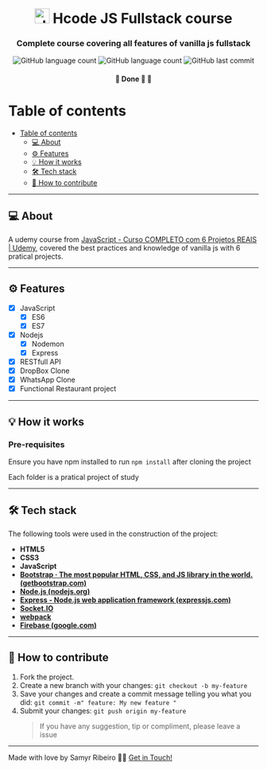 

<h1 align="center">
		<img alt="JS logo" src='https://cdn.jsdelivr.net/gh/devicons/devicon/icons/javascript/javascript-plain.svg' width="auto" height="30">
 Hcode JS Fullstack course
</h1>

<h3 align="center">
	Complete course covering all features of vanilla js fullstack
</h3>

<p align="center">
	<img alt="GitHub language count" src="https://img.shields.io/github/languages/count/SamyrOR/hcode-javascript-fullstack">
	<img alt="GitHub language count" src="https://img.shields.io/github/repo-size/SamyrOR/hcode-javascript-fullstack">
	<img  alt="GitHub last commit"  src="https://img.shields.io/github/last-commit/SamyrOR/hcode-javascript-fullstack">
</p>
<h4 align="center">
	🚧 Done 🚀 🚧
</h4>

# Table of contents

<!--ts-->

- [Table of contents](#table-of-contents)
  - [💻 About](#-about)
  - [⚙️ Features](#️-features)
  - [💡 How it works](#-how-it-works)
  - [🛠 Tech stack](#-tech-stack)
  - [💪 How to contribute](#-how-to-contribute)
  <!--te-->

---

## 💻 About


A udemy course from [JavaScript - Curso COMPLETO com 6 Projetos REAIS | Udemy](https://www.udemy.com/course/javascript-curso-completo/), covered the best practices and knowledge of vanilla js with 6 pratical projects. 

---

## ⚙️ Features


- [x]  JavaScript
	- [x] ES6 
	- [x] ES7
- [x] Nodejs
	- [x] Nodemon
	- [x] Express
- [x] RESTfull API
- [x] DropBox Clone
- [x] WhatsApp Clone
- [x] Functional Restaurant project

---

## 💡 How it works


### Pre-requisites

Ensure you have npm installed to run `npm install` after cloning the project

Each folder is a pratical project of study

---
## 🛠 Tech stack

The following tools were used in the construction of the project:

- **HTML5**
- **CSS3**
- **JavaScript**
- **[Bootstrap · The most popular HTML, CSS, and JS library in the world. (getbootstrap.com)](https://getbootstrap.com/)**
-  **[Node.js (nodejs.org)](https://nodejs.org/en/)**
-  **[Express - Node.js web application framework (expressjs.com)](https://expressjs.com/)**
-  **[Socket.IO](https://socket.io/)**
-  **[webpack](https://webpack.js.org/)**
-  **[Firebase (google.com)](https://firebase.google.com/)**
---

## 💪 How to contribute

1. Fork the project.
2. Create a new branch with your changes: `git checkout -b my-feature`
3. Save your changes and create a commit message telling you what you did: `git commit -m" feature: My new feature "`
4. Submit your changes: `git push origin my-feature`
   > If you have any suggestion, tip or compliment, please leave a issue

---

Made with love by Samyr Ribeiro 👋🏽 [Get in Touch!](https://www.linkedin.com/in/samyr-ribeiro-82a720145/)
